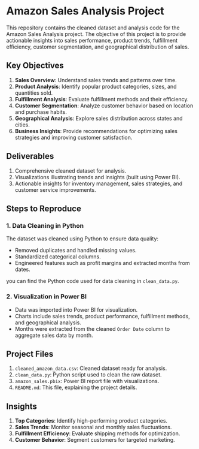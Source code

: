 # Amazon Sales Analysis Project

This repository contains the cleaned dataset and analysis code for the Amazon Sales Analysis project. The objective of this project is to provide actionable insights into sales performance, product trends, fulfillment efficiency, customer segmentation, and geographical distribution of sales.


## **Key Objectives**
1. **Sales Overview**: Understand sales trends and patterns over time.
2. **Product Analysis**: Identify popular product categories, sizes, and quantities sold.
3. **Fulfillment Analysis**: Evaluate fulfillment methods and their efficiency.
4. **Customer Segmentation**: Analyze customer behavior based on location and purchase habits.
5. **Geographical Analysis**: Explore sales distribution across states and cities.
6. **Business Insights**: Provide recommendations for optimizing sales strategies and improving customer satisfaction.


## **Deliverables**
1. Comprehensive cleaned dataset for analysis.
2. Visualizations illustrating trends and insights (built using Power BI).
3. Actionable insights for inventory management, sales strategies, and customer service improvements.


## **Steps to Reproduce**
### **1. Data Cleaning in Python**
The dataset was cleaned using Python to ensure data quality:
- Removed duplicates and handled missing values.
- Standardized categorical columns.
- Engineered features such as profit margins and extracted months from dates.

you can find the Python code used for data cleaning in `clean_data.py`.

### **2. Visualization in Power BI**
- Data was imported into Power BI for visualization.
- Charts include sales trends, product performance, fulfillment methods, and geographical analysis.
- Months were extracted from the cleaned `Order Date` column to aggregate sales data by month.


## **Project Files**
1. `cleaned_amazon_data.csv`: Cleaned dataset ready for analysis.
2. `clean_data.py`: Python script used to clean the raw dataset.
3. `amazon_sales.pbix`: Power BI report file with visualizations.
4. `README.md`: This file, explaining the project details.


## **Insights**
1. **Top Categories**: Identify high-performing product categories.
2. **Sales Trends**: Monitor seasonal and monthly sales fluctuations.
3. **Fulfillment Efficiency**: Evaluate shipping methods for optimization.
4. **Customer Behavior**: Segment customers for targeted marketing.
